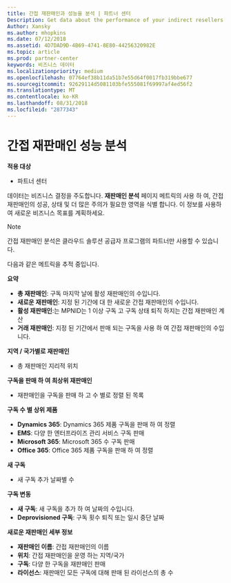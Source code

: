```yaml
---
title: 간접 재판매인과 성능을 분석 | 파트너 센터
Description: Get data about the performance of your indirect resellers.
Author: Xansky
ms.author: mhopkins
ms.date: 07/12/2018
ms.assetid: 4D7DAD9D-4B69-4741-8E80-44256320982E
ms.topic: article
ms.prod: partner-center
keywords: 비즈니스 데이터
ms.localizationpriority: medium
ms.openlocfilehash: 07764ef38b11da51b7e55d64f0017fb319bbe677
ms.sourcegitcommit: 92629114d5081103bfe555081f69997af4ed56f2
ms.translationtype: MT
ms.contentlocale: ko-KR
ms.lasthandoff: 08/31/2018
ms.locfileid: "2877343"
---
```

# <a name="analyze-indirect-resellers-performance"></a>간접 재판매인 성능 분석 

**적용 대상**
- 파트너 센터

데이터는 비즈니스 결정을 주도합니다. **재판매인 분석** 페이지 메트릭의 사용 하 여, 간접 재판매인의 성공, 상태 및 더 많은 주의가 필요한 영역을 식별 합니다. 이 정보를 사용하여 새로운 비즈니스 목표를 계획하세요.

> [!NOTE]
> 간접 재판매인 분석은 클라우드 솔루션 공급자 프로그램의 파트너만 사용할 수 있습니다.

다음과 같은 메트릭을 추적 중입니다.

**요약**  
 - **총 재판매인**: 구독 마지막 날에 활성 재판매인의 수입니다.  
 - **새로운 재판매인**: 지정 된 기간에 대 한 새로운 간접 재판매인의 수입니다.  
 - **활성 재판매인**:는 MPNID는 1 이상 구독 고 구독 상태 퇴직 하지는 간접 재판매인 계산  
 - **거래 재판매인**: 지정 된 기간에서 판매 되는 구독을 사용 하 여 간접 재판매인의 수입니다.  

**지역 / 국가별로 재판매인**  
 - 총 재판매인 지리적 위치  

**구독을 판매 하 여 최상위 재판매인**
 - 재판매인을 구독을 판매 하 고 수 별로 정렬 된 목록  

**구독 수 별 상위 제품**  
 - **Dynamics 365**: Dynamics 365 제품 구독을 판매 하 여 정렬  
 - **EMS**: 다양 한 엔터프라이즈 관리 서비스 구독 판매  
 - **Microsoft 365**: Microsoft 365 수 구독 판매  
 - **Office 365**: Office 365 제품 구독을 판매 하 여 정렬  

**새 구독**  
 - 새 구독 추가 날짜별 수  

**구독 변동**  
 - **새 구독**: 새 구독을 추가 하 여 날짜의 수입니다.  
 - **Deprovisioned 구독**: 구독 횟수 퇴직 또는 일시 중단 날짜  

**새로운 재판매인 세부 정보**  
 - **재판매인 이름**: 간접 재판매인의 이름  
 - **위치**: 간접 재판매인을 운영 하는 지역/국가  
 - **구독**: 다양 한 구독을 재판매인 판매  
 - **라이선스**: 재판매인 모든 구독에 대해 판매 된 라이선스의 총 수  
  
  